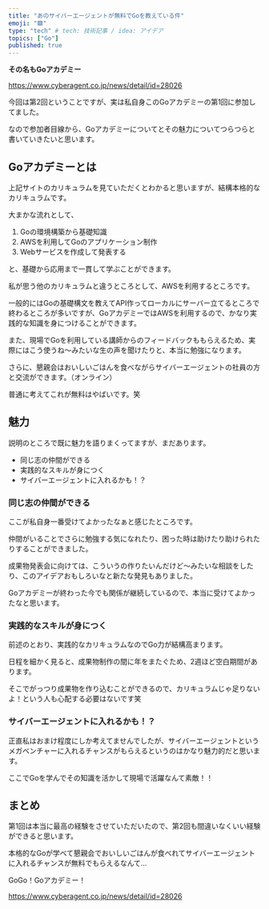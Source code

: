 ```yaml
---
title: "あのサイバーエージェントが無料でGoを教えている件"
emoji: "🟩"
type: "tech" # tech: 技術記事 / idea: アイデア
topics: ["Go"]
published: true
---
```


**その名もGoアカデミー**

https://www.cyberagent.co.jp/news/detail/id=28026

今回は第2回ということですが、実は私自身このGoアカデミーの第1回に参加してました。

なので参加者目線から、Goアカデミーについてとその魅力についてつらつらと書いていきたいと思います。

## Goアカデミーとは

上記サイトのカリキュラムを見ていただくとわかると思いますが、結構本格的なカリキュラムです。

大まかな流れとして、

1. Goの環境構築から基礎知識
2. AWSを利用してGoのアプリケーション制作
3. Webサービスを作成して発表する

と、基礎から応用まで一貫して学ぶことができます。

私が思う他のカリキュラムと違うところとして、AWSを利用するところです。

一般的にはGoの基礎構文を教えてAPI作ってローカルにサーバー立てるところで終わるところが多いですが、GoアカデミーではAWSを利用するので、かなり実践的な知識を身につけることができます。

また、現場でGoを利用している講師からのフィードバックももらえるため、実際にはこう使うね〜みたいな生の声を聞けたりと、本当に勉強になります。

さらに、懇親会はおいしいごはんを食べながらサイバーエージェントの社員の方と交流ができます。（オンライン）

普通に考えてこれが無料はやばいです。笑

## 魅力

説明のところで既に魅力を語りまくってますが、まだあります。

- 同じ志の仲間ができる
- 実践的なスキルが身につく
- サイバーエージェントに入れるかも！？

### 同じ志の仲間ができる

ここが私自身一番受けてよかったなぁと感じたところです。

仲間がいることでさらに勉強する気になれたり、困った時は助けたり助けられたりすることができました。

成果物発表会に向けては、こういうの作りたいんだけど〜みたいな相談をしたり、このアイデアおもしろいなと新たな発見もありました。

Goアカデミーが終わった今でも関係が継続しているので、本当に受けてよかったなと思います。

### 実践的なスキルが身につく

前述のとおり、実践的なカリキュラムなのでGo力が結構高まります。

日程を細かく見ると、成果物制作の間に年をまたぐため、2週ほど空白期間があります。

そこでがっつり成果物を作り込むことができるので、カリキュラムじゃ足りないよ！という人も心配する必要はないです笑

### サイバーエージェントに入れるかも！？

正直私はおまけ程度にしか考えてませんでしたが、サイバーエージェントというメガベンチャーに入れるチャンスがもらえるというのはかなり魅力的だと思います。

ここでGoを学んでその知識を活かして現場で活躍なんて素敵！！

## まとめ

第1回は本当に最高の経験をさせていただいたので、第2回も間違いなくいい経験ができると思います。

本格的なGoが学べて懇親会でおいしいごはんが食べれてサイバーエージェントに入れるチャンスが無料でもらえるなんて…

GoGo！Goアカデミー！

https://www.cyberagent.co.jp/news/detail/id=28026